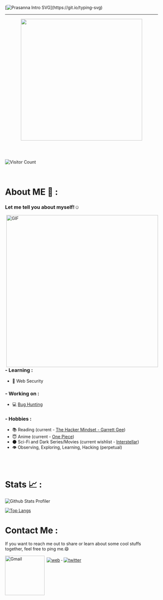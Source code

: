 [![Prasanna Intro SVG](https://readme-typing-svg.demolab.com?font=Roboto+Mono&size=35&duration=3500&pause=300&color=A2E42B&vCenter=true&width=650&height=80&lines=Hey+there%2C+I+am+Prasanna;I+am+a+Security+Enthusiast!;I+break+Logic;I+Contribute+to+a+Safer+Infosec.)](https://git.io/typing-svg)

 ---
 <p align="center">
 <img width=400 src="https://user-images.githubusercontent.com/74038190/229223156-0cbdaba9-3128-4d8e-8719-b6b4cf741b67.gif" >
 </p>
 
<br><br>

![Visitor Count](https://profile-counter.glitch.me/imprasanna/count.svg)
<br><br><br>
# About ME 💬 :

### Let me tell you about myself!☺️

<img hight="400" width="500" alt="GIF" align="right" src="https://media.tenor.com/4XDjR7Y2GcwAAAAM/eren-freedom.gif">

### - Learning :
- 💫 Web Security

### - Working on :
- 💻 [Bug Hunting](https://hackerone.com)

### - Hobbies : 
- 📚 Reading (current - [The Hacker Mindset - Garrett Gee](https://drive.google.com/file/d/1lrWyKkZ7dMMt2xF9WwamLzpEgTg9GWGi/view?usp=sharing))
- 😇 Anime (current - [One Piece](https://aniwatchtv.to/one-piece-100))
- 🌑 Sci-Fi and Dark Series/Movies (current wishlist - [Interstellar](https://sflix.to/movie/free-interstellar-hd-19788))
- 👁️ Observing, Exploring, Learning, Hacking (perpetual)



</br>
</br>

# Stats 📈 :

![Github Stats Profiler](https://github-stats-alpha.vercel.app/api?username=imprasanna&cc=000&tc=fff&ic=fff&bc=000)

[![Top Langs](https://github-readme-stats.vercel.app/api/top-langs/?username=imprasanna&bg_color=000&border_color=000&text_color=fff)](https://github.com/anuraghazra/github-readme-stats)

# Contact Me :

If you want to reach me out to share or learn about some cool stuffs together, feel free to ping me.😄

<a href="mailto:ping@aprasanna.com.np">
 <img align="left" alt="Gmail" width="130" hight="100" src="https://github.com/Xx-Ashutosh-xX/Xx-Ashutosh-xX/blob/master/assets/icons/gmail.png" />
</a>
   <a href="https://aprasanna.com.np">
    <img src="svg/dev/misc/web.svg" alt="web" style="vertical-align:top; margin:6px 4px">
  </a>   
  <a href="https://x.com/a_prasanna__">
    <img src="svg/social/twitter.svg" alt="twitter" style="vertical-align:top; margin:6px 4px">
  </a>
</br>
</br>
<!-- For more icons please follow  https://github.com/MikeCodesDotNET/ColoredBadges -->
